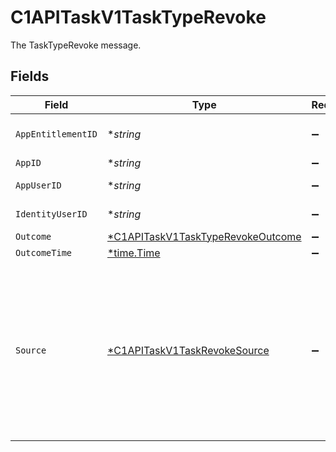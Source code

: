 # C1APITaskV1TaskTypeRevoke

The TaskTypeRevoke message.


## Fields

| Field                                                                                                                                                                                       | Type                                                                                                                                                                                        | Required                                                                                                                                                                                    | Description                                                                                                                                                                                 |
| ------------------------------------------------------------------------------------------------------------------------------------------------------------------------------------------- | ------------------------------------------------------------------------------------------------------------------------------------------------------------------------------------------- | ------------------------------------------------------------------------------------------------------------------------------------------------------------------------------------------- | ------------------------------------------------------------------------------------------------------------------------------------------------------------------------------------------- |
| `AppEntitlementID`                                                                                                                                                                          | **string*                                                                                                                                                                                   | :heavy_minus_sign:                                                                                                                                                                          | The appEntitlementId field.                                                                                                                                                                 |
| `AppID`                                                                                                                                                                                     | **string*                                                                                                                                                                                   | :heavy_minus_sign:                                                                                                                                                                          | The appId field.                                                                                                                                                                            |
| `AppUserID`                                                                                                                                                                                 | **string*                                                                                                                                                                                   | :heavy_minus_sign:                                                                                                                                                                          | The appUserId field.                                                                                                                                                                        |
| `IdentityUserID`                                                                                                                                                                            | **string*                                                                                                                                                                                   | :heavy_minus_sign:                                                                                                                                                                          | The identityUserId field.                                                                                                                                                                   |
| `Outcome`                                                                                                                                                                                   | [*C1APITaskV1TaskTypeRevokeOutcome](../../models/shared/c1apitaskv1tasktyperevokeoutcome.md)                                                                                                | :heavy_minus_sign:                                                                                                                                                                          | The outcome field.                                                                                                                                                                          |
| `OutcomeTime`                                                                                                                                                                               | [*time.Time](https://pkg.go.dev/time#Time)                                                                                                                                                  | :heavy_minus_sign:                                                                                                                                                                          | N/A                                                                                                                                                                                         |
| `Source`                                                                                                                                                                                    | [*C1APITaskV1TaskRevokeSource](../../models/shared/c1apitaskv1taskrevokesource.md)                                                                                                          | :heavy_minus_sign:                                                                                                                                                                          | The TaskRevokeSource message.<br/><br/>This message contains a oneof named origin. Only a single field of the following list may be set at a time:<br/>  - review<br/>  - request<br/>  - expired<br/>  - nonUsage<br/> |